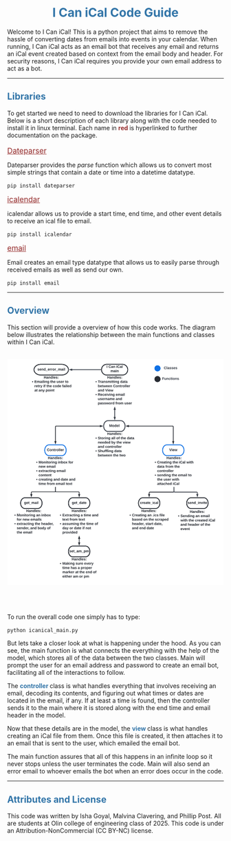 <h1 align="center"style="color:#3275a8">I Can iCal Code Guide</h1>

Welcome to I Can iCal! This is a python project that aims to remove the hassle of converting dates from emails into events in your calendar. When running, I Can iCal acts as an email bot that receives any email and returns an iCal event created based on context from the email body and header. For security reasons, I Can iCal requires you provide your own email address to act as a bot.

---

<h2 style="color:#3275a8"> Libraries </h2>
To get started we need to need to download the libraries for I Can iCal. Below is a short description of each library along with the code needed to install it in linux terminal. Each name in <b style="color:#942b2b"> red </b> is hyperlinked to further documentation on the package.
<br/><br/>
<a href = "https://dateparser.readthedocs.io/en/latest/" style="color:#942b2b; font-size:1.25em;" > Dateparser </a>

Dateparser provides the <i>parse</i> function which allows us to convert most simple strings that contain a date or time into a datetime datatype.

    pip install dateparser

<a href = "https://icalendar.readthedocs.io/en/latest/usage.html" style="color:#942b2b; font-size:1.25em;" > icalendar </a>

icalendar allows us to provide a start time, end time, and other event details to receive an ical file to email.

    pip install icalendar

<a href = "https://docs.python.org/3/library/email.html" style="color:#942b2b; font-size:1.25em;" > email </a>

Email creates an email type datatype that allows us to easily parse through received emails as well as send our own.

    pip install email

---

<h2 style="color:#3275a8"> Overview </h2>

This section will provide a overview of how this code works. The diagram below illustrates the relationship between the main functions and classes within I Can iCal.
<br/><br/>

![overall code diagram](/images/code.png)

<br/><br/>

To run the overall code one simply has to type:

    python icanical_main.py

But lets take a closer look at what is happening under the hood. As you can see, the main function is what connects the everything with the help of the model, which stores all of the data between the two classes. Main will prompt the user for an email address and password to create an email bot, facilitating all of the interactions to follow.

The <b style="color:#3275a8"> controller </b> class is what handles everything that involves receiving an email, decoding its contents, and figuring out what times or dates are located in the email, if any. If at least a time is found, then the controller sends it to the main where it is stored along with the end time and email header in the model.

Now that these details are in the model, the <b style="color:#3275a8"> view </b> class is what handles creating an iCal file from them. Once this file is created, it then attaches it to an email that is sent to the user, which emailed the email bot.

The main function assures that all of this happens in an infinite loop so it never stops unless the user terminates the code. Main will also send an error email to whoever emails the bot when an error does occur in the code.

---

<h2 style="color:#3275a8"> Attributes and License </h2>

This code was written by Isha Goyal, Malvina Clavering, and Phillip Post. All are students at Olin college of engineering class of 2025. This code is under an Attribution-NonCommercial (CC BY-NC) license.


